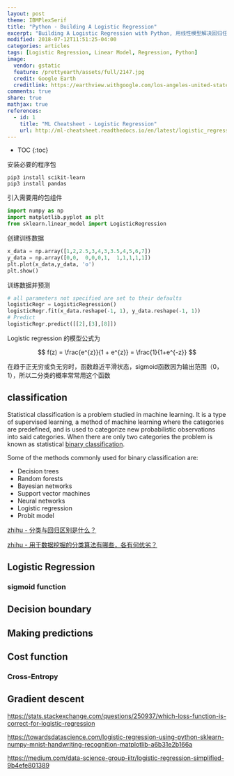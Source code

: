 ```yaml
---
layout: post
theme: IBMPlexSerif
title: "Python - Building A Logistic Regression"
excerpt: "Building A Logistic Regression with Python, 用线性模型解决回归任务中的二分类任务"
modified: 2018-07-12T11:51:25-04:00
categories: articles
tags: [Logistic Regression, Linear Model, Regression, Python]
image:
  vendor: gstatic
  feature: /prettyearth/assets/full/2147.jpg
  credit: Google Earth
  creditlink: https://earthview.withgoogle.com/los-angeles-united-states-2147
comments: true
share: true
mathjax: true
references:
  - id: 1
    title: "ML Cheatsheet - Logistic Regression"
    url: http://ml-cheatsheet.readthedocs.io/en/latest/logistic_regression.html
---
```


* TOC
{:toc}

安装必要的程序包
```
pip3 install scikit-learn
pip3 install pandas
```

引入需要用的包组件
```python
import numpy as np
import matplotlib.pyplot as plt
from sklearn.linear_model import LogisticRegression
```

创建训练数据
```python
x_data = np.array([1,2,2.5,3,4,3,3.5,4,5,6,7])
y_data = np.array([0,0,  0,0,0,1,  1,1,1,1,1])
plt.plot(x_data,y_data, 'o')
plt.show()
```

训练数据并预测
```python
# all parameters not specified are set to their defaults
logisticRegr = LogisticRegression()
logisticRegr.fit(x_data.reshape(-1, 1), y_data.reshape(-1, 1))
# Predict
logisticRegr.predict([[2],[3],[8]])
```

Logistic regression 的模型公式为

$$ f(z) = \frac{e^{z}}{1 + e^{z}} = \frac{1}{1+e^{-z}} $$

在趋于正无穷或负无穷时，函数趋近平滑状态，sigmoid函数因为输出范围（0，1），所以二分类的概率常常用这个函数

## classification

Statistical classification is a problem studied in machine learning. It is a type of supervised learning, a method of machine learning where the categories are predefined, and is used to categorize new probabilistic observations into said categories. When there are only two categories the problem is known as statistical [binary classification](https://en.wikipedia.org/wiki/Binary_classification).

Some of the methods commonly used for binary classification are:

* Decision trees
* Random forests
* Bayesian networks
* Support vector machines
* Neural networks
* Logistic regression
* Probit model

[zhihu - 分类与回归区别是什么？](https://www.zhihu.com/question/21329754)

[zhihu - 用于数据挖掘的分类算法有哪些，各有何优劣？](https://www.zhihu.com/question/24169940)

## Logistic Regression

### sigmoid function

## Decision boundary

## Making predictions

## Cost function

### Cross-Entropy


## Gradient descent

https://stats.stackexchange.com/questions/250937/which-loss-function-is-correct-for-logistic-regression

https://towardsdatascience.com/logistic-regression-using-python-sklearn-numpy-mnist-handwriting-recognition-matplotlib-a6b31e2b166a

https://medium.com/data-science-group-iitr/logistic-regression-simplified-9b4efe801389


[wiki/Logistic_regression]:https://en.wikipedia.org/wiki/Logistic_regression